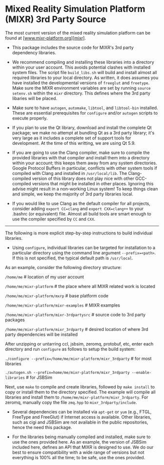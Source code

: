 
Mixed Reality Simulation Platform (MIXR) 3rd Party Source
=========================================================

The most current version of the mixed reality simulation platform can be found at [www.mixr-platform.org][mixr].

* This package includes the source code for MIXR's 3rd party dependency libraries.

* We recommend compiling and installing these libraries into a directory within your user account.  This avoids potential clashes with installed system files. The script file `build_libs.sh` will build and install almost all required libraries to your local directory. As written, it does assumes you have installed the developmental versions of `freeglut` and `freetype`. Make sure the MIXR environment variables are set by running `source setenv.sh` within the `mixr` directory.  This defines where the 3rd party libaries will be placed.

* Make sure to have `autogen`, `automake`, `libtool`, and `libtool-bin` installed.  These are essential prerequisites for `configure` and/or `autogen` scripts to execute properly.

* If you plan to use the Qt library, download and install the complete Qt package; we make no attempt at bundling Qt as a 3rd party library; it's very large as it includes a complete set of support tools for development.  At the time of this writting, we are using Qt 5.9.

* If you are going to use the Clang compiler, make sure to compile the provided libraries with that compiler and install them into a directory within your account; this keeps them away from any system directories. Google Protocol Buffers in particular, conflicts with other system tools if compiled with Clang and installed in `/usr/local/lib`. The Clang-compiled version of this library does not play nice with other GCC-compiled versions that might be installed in other places. Ignoring this advise might result in a non-working Linux system! To keep things clean and simple, we keep the majority of 3rd party libraries local.

* If you would like to use Clang as the default compiler for all projects, consider adding `export CC=clang` and `export CXX=clang++` to your .bashrc (or equivalent) file.  Almost all build tools are smart enough to use the compiler specified by `CC` and `CXX`.

* * *

The following is more explicit step-by-step instructions to build individual libraries.

* Using `configure`, individual libraries can be targeted for installation to a particular directory using the command line argument `--prefix=<path>`.  If this is not specified, the typical default path is `/usr/local`.

As an example, consider the following directory structure:

`/home/me` # location of my user account

`/home/me/mixr-platform` # the place where all MIXR related work is located

`/home/me/mixr-platform/mxrp` # base platform code

`/home/me/mixr-platform/mixr-examples` # MIXR examples

`/home/me/mixr-platform/mixr-3rdpartysrc` # source code to 3rd party packages

`/home/me/mixr-platform/mixr_3rdparty` # desired location of where 3rd party dependencies will be installed

After unzipping or untarring ccl, jsbsim, zeromq, protobuf, etc, enter each directory and run `configure` as follows to setup the build system:

`./configure --prefix=/home/me/mixr-platform/mixr_3rdparty` # for most libraries

`./autogen.sh --prefix=home/me/mixr-platform/mixr_3rdparty --enable-libraries` # for JSBSim

Next, use `make` to compile and create libraries, followed by `make install` to copy or install them to the directory specified.  The example will compile all libraries and install them to `/home/me/mixr-platform/mixr_3rdparty`.  For zeromq, manually copy the file `zmq.hpp` to `mixr_3rdparty/include`.

* Several dependencies can be installed via `apt-get` or `yum` (e.g., FTGL, FreeType and FreeGlut) if Internet access is available. Other libraries, such as cigi and JSBSim are not available in the public repositories, hence the need this package.

* For the libraries being manually compiled and installed, make sure to use the ones provided here.  As an example, the version of JSBSim included here, defines an API that MIXR is designed to use.  We do our best to ensure compatibility with a wide range of versions but not everything is 100% all the time; to be safe, use the ones provided.


[mixr]: http://www.mixr-platform.org
